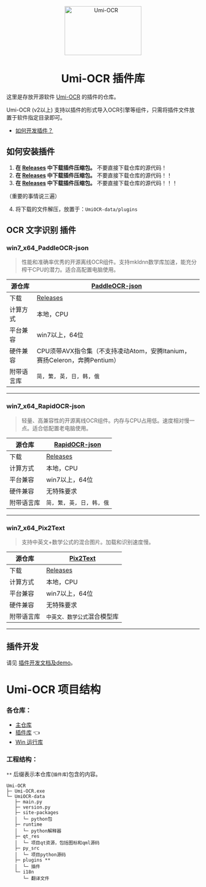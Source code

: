 <p align="center">
  <a href="https://github.com/hiroi-sora/Umi-OCR">
    <img width="200" height="128" src="https://tupian.li/images/2022/10/27/icon---256.png" alt="Umi-OCR">
  </a>
</p>

<h1 align="center">Umi-OCR 插件库</h1>

这里是存放开源软件 [Umi-OCR](https://github.com/hiroi-sora/Umi-OCR) 的插件的仓库。

Umi-OCR (v2以上) 支持以插件的形式导入OCR引擎等组件，只需将插件文件放置于软件指定目录即可。

- [如何开发插件？](demo_AbaOCR)

## 如何安装插件

1. **在 [Releases](https://github.com/hiroi-sora/Umi-OCR_plugins/releases) 中下载插件压缩包。** 不要直接下载仓库的源代码！
2. **在 [Releases](https://github.com/hiroi-sora/Umi-OCR_plugins/releases) 中下载插件压缩包。** 不要直接下载仓库的源代码！！
3. **在 [Releases](https://github.com/hiroi-sora/Umi-OCR_plugins/releases) 中下载插件压缩包。** 不要直接下载仓库的源代码！！！

（重要的事情说三遍）

4. 将下载的文件解压，放置于：`UmiOCR-data/plugins`

## OCR 文字识别 插件

### win7_x64_PaddleOCR-json

> 性能和准确率优秀的开源离线OCR组件。支持mkldnn数学库加速，能充分榨干CPU的潜力。适合高配置电脑使用。

| 源仓库     | [PaddleOCR-json](https://github.com/hiroi-sora/PaddleOCR-json)            |
| ---------- | ------------------------------------------------------------------------- |
| 下载       | [Releases](https://github.com/hiroi-sora/Umi-OCR_plugins/releases)        |
| 计算方式   | 本地，CPU                                                                 |
| 平台兼容   | win7以上，64位                                                            |
| 硬件兼容   | CPU须带AVX指令集（不支持凌动Atom，安腾Itanium，赛扬Celeron，奔腾Pentium） |
| 附带语言库 | `简, 繁, 英, 日, 韩, 俄`                                                  |

---

### win7_x64_RapidOCR-json

> 轻量、高兼容性的开源离线OCR组件。内存与CPU占用低。速度相对慢一点。适合低配置老电脑使用。

| 源仓库     | [RapidOCR-json](https://github.com/hiroi-sora/RapidOCR-json)       |
| ---------- | ------------------------------------------------------------------ |
| 下载       | [Releases](https://github.com/hiroi-sora/Umi-OCR_plugins/releases) |
| 计算方式   | 本地，CPU                                                          |
| 平台兼容   | win7以上，64位                                                     |
| 硬件兼容   | 无特殊要求                                                         |
| 附带语言库 | `简, 繁, 英, 日, 韩, 俄`                                           |

---
### win7_x64_Pix2Text

> 支持中英文+数学公式的混合图片。加载和识别速度慢。

| 源仓库     | [Pix2Text](https://github.com/breezedeus/Pix2Text)                 |
| ---------- | ------------------------------------------------------------------ |
| 下载       | [Releases](https://github.com/hiroi-sora/Umi-OCR_plugins/releases) |
| 计算方式   | 本地，CPU                                                          |
| 平台兼容   | win7以上，64位                                                     |
| 硬件兼容   | 无特殊要求                                                         |
| 附带语言库 | `中英文、数学公式`混合模型库                                       |

---

## 插件开发

请见 [插件开发文档及demo](demo_AbaOCR)。

# Umi-OCR 项目结构

### 各仓库：

- [主仓库](https://github.com/hiroi-sora/Umi-OCR)
- [插件库](https://github.com/hiroi-sora/Umi-OCR_plugins) 👈
- [Win 运行库](https://github.com/hiroi-sora/Umi-OCR_runtime_windows)

### 工程结构：

`**` 后缀表示本仓库(`插件库`)包含的内容。

```
Umi-OCR
├─ Umi-OCR.exe
└─ UmiOCR-data
   ├─ main.py
   ├─ version.py
   ├─ site-packages
   │  └─ python包
   ├─ runtime
   │  └─ python解释器
   ├─ qt_res
   │  └─ 项目qt资源，包括图标和qml源码
   ├─ py_src
   │  └─ 项目python源码
   ├─ plugins **
   │  └─ 插件
   └─ i18n
      └─ 翻译文件
```
